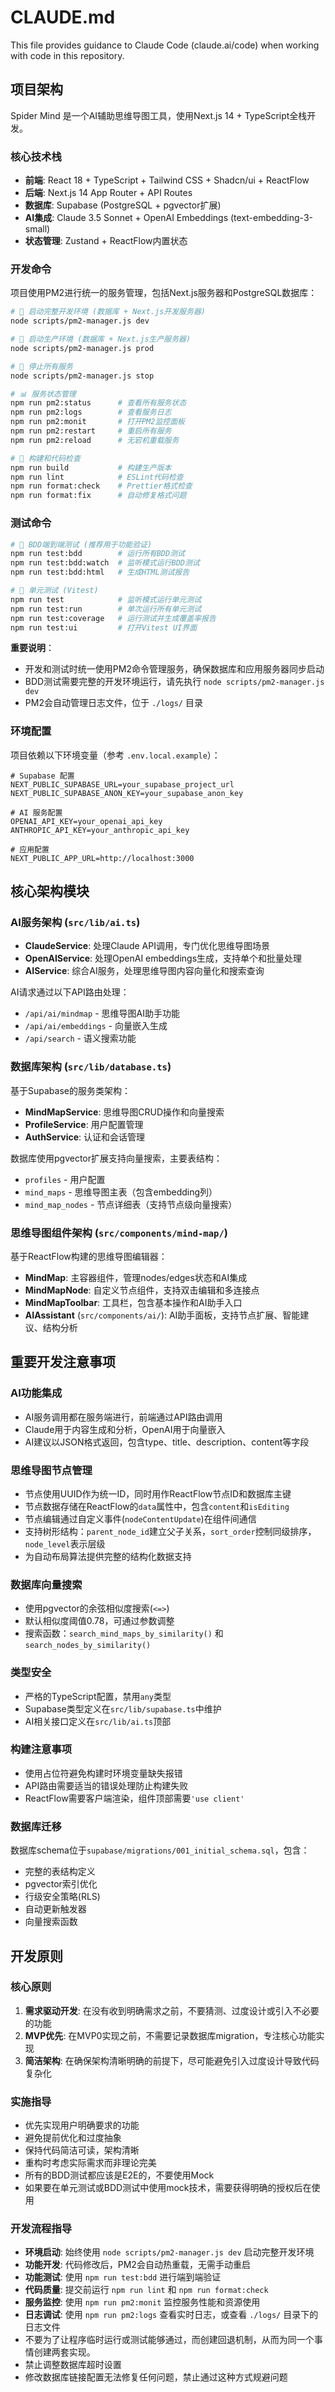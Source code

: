 # CLAUDE.md

This file provides guidance to Claude Code (claude.ai/code) when working with code in this repository.

## 项目架构

Spider Mind 是一个AI辅助思维导图工具，使用Next.js 14 + TypeScript全栈开发。

### 核心技术栈
- **前端**: React 18 + TypeScript + Tailwind CSS + Shadcn/ui + ReactFlow
- **后端**: Next.js 14 App Router + API Routes  
- **数据库**: Supabase (PostgreSQL + pgvector扩展)
- **AI集成**: Claude 3.5 Sonnet + OpenAI Embeddings (text-embedding-3-small)
- **状态管理**: Zustand + ReactFlow内置状态

### 开发命令

项目使用PM2进行统一的服务管理，包括Next.js服务器和PostgreSQL数据库：

```bash
# 🚀 启动完整开发环境 (数据库 + Next.js开发服务器)
node scripts/pm2-manager.js dev

# 🚀 启动生产环境 (数据库 + Next.js生产服务器)  
node scripts/pm2-manager.js prod

# 🛑 停止所有服务
node scripts/pm2-manager.js stop

# 📊 服务状态管理
npm run pm2:status      # 查看所有服务状态
npm run pm2:logs        # 查看服务日志
npm run pm2:monit       # 打开PM2监控面板
npm run pm2:restart     # 重启所有服务
npm run pm2:reload      # 无宕机重载服务

# 🔨 构建和代码检查
npm run build           # 构建生产版本
npm run lint            # ESLint代码检查
npm run format:check    # Prettier格式检查
npm run format:fix      # 自动修复格式问题
```

### 测试命令

```bash
# 🧪 BDD端到端测试 (推荐用于功能验证)
npm run test:bdd        # 运行所有BDD测试
npm run test:bdd:watch  # 监听模式运行BDD测试  
npm run test:bdd:html   # 生成HTML测试报告

# 🔬 单元测试 (Vitest)
npm run test            # 监听模式运行单元测试
npm run test:run        # 单次运行所有单元测试
npm run test:coverage   # 运行测试并生成覆盖率报告
npm run test:ui         # 打开Vitest UI界面
```

**重要说明**：
- 开发和测试时统一使用PM2命令管理服务，确保数据库和应用服务器同步启动
- BDD测试需要完整的开发环境运行，请先执行 `node scripts/pm2-manager.js dev`
- PM2会自动管理日志文件，位于 `./logs/` 目录

### 环境配置

项目依赖以下环境变量（参考 `.env.local.example`）：

```env
# Supabase 配置
NEXT_PUBLIC_SUPABASE_URL=your_supabase_project_url
NEXT_PUBLIC_SUPABASE_ANON_KEY=your_supabase_anon_key

# AI 服务配置
OPENAI_API_KEY=your_openai_api_key  
ANTHROPIC_API_KEY=your_anthropic_api_key

# 应用配置
NEXT_PUBLIC_APP_URL=http://localhost:3000
```

## 核心架构模块

### AI服务架构 (`src/lib/ai.ts`)
- **ClaudeService**: 处理Claude API调用，专门优化思维导图场景
- **OpenAIService**: 处理OpenAI embeddings生成，支持单个和批量处理  
- **AIService**: 综合AI服务，处理思维导图内容向量化和搜索查询

AI请求通过以下API路由处理：
- `/api/ai/mindmap` - 思维导图AI助手功能
- `/api/ai/embeddings` - 向量嵌入生成  
- `/api/search` - 语义搜索功能

### 数据库架构 (`src/lib/database.ts`)
基于Supabase的服务类架构：
- **MindMapService**: 思维导图CRUD操作和向量搜索
- **ProfileService**: 用户配置管理
- **AuthService**: 认证和会话管理

数据库使用pgvector扩展支持向量搜索，主要表结构：
- `profiles` - 用户配置  
- `mind_maps` - 思维导图主表（包含embedding列）
- `mind_map_nodes` - 节点详细表（支持节点级向量搜索）

### 思维导图组件架构 (`src/components/mind-map/`)
基于ReactFlow构建的思维导图编辑器：
- **MindMap**: 主容器组件，管理nodes/edges状态和AI集成
- **MindMapNode**: 自定义节点组件，支持双击编辑和多连接点
- **MindMapToolbar**: 工具栏，包含基本操作和AI助手入口
- **AIAssistant** (`src/components/ai/`): AI助手面板，支持节点扩展、智能建议、结构分析

## 重要开发注意事项

### AI功能集成
- AI服务调用都在服务端进行，前端通过API路由调用
- Claude用于内容生成和分析，OpenAI用于向量嵌入
- AI建议以JSON格式返回，包含type、title、description、content等字段

### 思维导图节点管理
- 节点使用UUID作为统一ID，同时用作ReactFlow节点ID和数据库主键
- 节点数据存储在ReactFlow的`data`属性中，包含`content`和`isEditing`
- 节点编辑通过自定义事件(`nodeContentUpdate`)在组件间通信
- 支持树形结构：`parent_node_id`建立父子关系，`sort_order`控制同级排序，`node_level`表示层级
- 为自动布局算法提供完整的结构化数据支持

### 数据库向量搜索
- 使用pgvector的余弦相似度搜索(`<=>`)
- 默认相似度阈值0.78，可通过参数调整  
- 搜索函数：`search_mind_maps_by_similarity()` 和 `search_nodes_by_similarity()`

### 类型安全
- 严格的TypeScript配置，禁用`any`类型
- Supabase类型定义在`src/lib/supabase.ts`中维护
- AI相关接口定义在`src/lib/ai.ts`顶部

### 构建注意事项
- 使用占位符避免构建时环境变量缺失报错
- API路由需要适当的错误处理防止构建失败
- ReactFlow需要客户端渲染，组件顶部需要`'use client'`

### 数据库迁移
数据库schema位于`supabase/migrations/001_initial_schema.sql`，包含：
- 完整的表结构定义
- pgvector索引优化
- 行级安全策略(RLS)
- 自动更新触发器
- 向量搜索函数

## 开发原则

### 核心原则
1. **需求驱动开发**: 在没有收到明确需求之前，不要猜测、过度设计或引入不必要的功能
2. **MVP优先**: 在MVP0实现之前，不需要记录数据库migration，专注核心功能实现
3. **简洁架构**: 在确保架构清晰明确的前提下，尽可能避免引入过度设计导致代码复杂化

### 实施指导
- 优先实现用户明确要求的功能
- 避免提前优化和过度抽象
- 保持代码简洁可读，架构清晰
- 重构时考虑实际需求而非理论完美
- 所有的BDD测试都应该是E2E的，不要使用Mock
- 如果要在单元测试或BDD测试中使用mock技术，需要获得明确的授权后在使用

### 开发流程指导
- **环境启动**: 始终使用 `node scripts/pm2-manager.js dev` 启动完整开发环境
- **功能开发**: 代码修改后，PM2会自动热重载，无需手动重启
- **功能测试**: 使用 `npm run test:bdd` 进行端到端验证  
- **代码质量**: 提交前运行 `npm run lint` 和 `npm run format:check`
- **服务监控**: 使用 `npm run pm2:monit` 监控服务性能和资源使用
- **日志调试**: 使用 `npm run pm2:logs` 查看实时日志，或查看 `./logs/` 目录下的日志文件
- 不要为了让程序临时运行或测试能够通过，而创建回退机制，从而为同一个事情创建两套实现。
- 禁止调整数据库超时设置
- 修改数据库链接配置无法修复任何问题，禁止通过这种方式规避问题